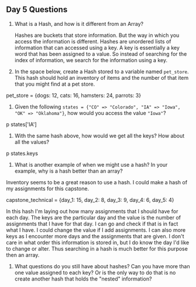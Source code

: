 ## Day 5 Questions

1. What is a Hash, and how is it different from an Array?

    Hashes are buckets that store information.  But the way in which you access the information is different.  Hashes are unordered lists of information that can accessed using a key.  A key is essentially a key word that has been assigned to a value.  So instead of searching for the index of information, we search for the information using a key.

1. In the space below, create a Hash stored to a variable named `pet_store`.  This hash should hold an inventory of items and the number of that item that you might find at a pet store.

pet_store = {dogs: 12, cats: 16, hamsters: 24, parrots: 3}

1. Given the following `states = {"CO" => "Colorado", "IA" => "Iowa", "OK" => "Oklahoma"}`, how would you access the value `"Iowa"`?

p states['IA']

1. With the same hash above, how would we get all the keys?  How about all the values?

 p states.keys

1. What is another example of when we might use a hash?  In your example, why is a hash better than an array?

Inventory seems to be a great reason to use a hash. I could make a hash of my assignments for this capstone.

capstone_technical = {day_1: 15, day_2: 8, day_3: 9, day_4: 6, day_5: 4}

In this hash I'm laying out how many assignments that I should have for each day.  The keys are the particular day and the value is the number of assignments that I have for that day.  I can go and check if that is in fact what I have.  I could change the value if I add assignments. I can also more keys as I encounter more days and the assignments that are given.  I don't care in what order this information is stored in, but I do know the day I'd like to change or alter.  Thus searching in a hash is much better for this purpose then an array.

1. What questions do you still have about hashes?
Can you have more than one value assigned to each key? Or is the only way to do that is no create another hash that holds the "nested" information?

